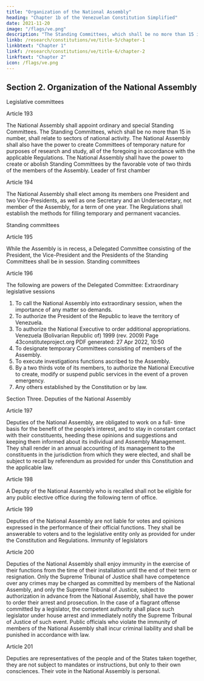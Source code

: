 ```yaml
---
title: "Organization of the National Assembly"
heading: "Chapter 1b of the Venezuelan Constitution Simplified"
date: 2021-11-20
image: "/flags/ve.png"
description: "The Standing Committees, which shall be no more than 15 in number, shall relate to sectors of national activity"
linkb: /research/constitutions/ve/title-5/chapter-1
linkbtext: "Chapter 1"
linkf: /research/constitutions/ve/title-6/chapter-2
linkftext: "Chapter 2"
icon: /flags/ve.png
---
```



## Section 2. Organization of the National Assembly

Legislative committees

Article 193

The National Assembly shall appoint ordinary and special Standing Committees. The Standing Committees, which shall be no more than 15 in number, shall relate to sectors of national activity. The National Assembly shall also have the power to create
Committees of temporary nature for purposes of research and study, all of the foregoing
in accordance with the applicable Regulations. The National Assembly shall have the
power to create or abolish Standing Committees by the favorable vote of two thirds of
the members of the Assembly.
Leader of first chamber

Article 194

The National Assembly shall elect among its members one President and two Vice-Presidents, as well as one Secretary and an Undersecretary, not member of the Assembly, for a term of one year. The Regulations shall establish the methods for filling temporary and permanent vacancies.

Standing committees

Article 195

While the Assembly is in recess, a Delegated Committee consisting of the President, the
Vice-President and the Presidents of the Standing Committees shall be in session.
Standing committees

Article 196

The following are powers of the Delegated Committee:
Extraordinary legislative sessions
1. To call the National Assembly into extraordinary session, when the importance of
any matter so demands.
2. To authorize the President of the Republic to leave the territory of Venezuela.
3. To authorize the National Executive to order additional appropriations.
Venezuela (Bolivarian Republic of) 1999 (rev. 2009)
Page 43constituteproject.org
PDF generated: 27 Apr 2022, 10:50
4. To designate temporary Committees consisting of members of the Assembly.
5. To execute investigations functions ascribed to the Assembly.
6. By a two thirds vote of its members, to authorize the National Executive to
create, modify or suspend public services in the event of a proven emergency.
7. Any others established by the Constitution or by law.

Section Three. Deputies of the National Assembly

Article 197

Deputies of the National Assembly, are obligated to work on a full- time basis for the
benefit of the people’s interest, and to stay in constant contact with their constituents,
heeding these opinions and suggestions and keeping them informed about its individual
and Assembly Management. They shall render in an annual accounting of its
management to the constituents in the jurisdiction from which they were elected, and
shall be subject to recall by referendum as provided for under this Constitution and the
applicable law.

Article 198

A Deputy of the National Assembly who is recalled shall not be eligible for any public
elective office during the following term of office.

Article 199

Deputies of the National Assembly are not liable for votes and opinions expressed in the
performance of their official functions. They shall be answerable to voters and to the
legislative entity only as provided for under the Constitution and Regulations.
Immunity of legislators

Article 200

Deputies of the National Assembly shall enjoy immunity in the exercise of their
functions from the time of their installation until the end of their term or resignation.
Only the Supreme Tribunal of Justice shall have competence over any crimes may be
charged as committed by members of the National Assembly, and only the Supreme
Tribunal of Justice, subject to authorization in advance from the National Assembly, shall
have the power to order their arrest and prosecution. In the case of a flagrant offense
committed by a legislator, the competent authority shall place such legislator under
house arrest and immediately notify the Supreme Tribunal of Justice of such event.
Public officials who violate the immunity of members of the National Assembly shall
incur criminal liability and shall be punished in accordance with law.

Article 201

Deputies are representatives of the people and of the States taken together, they are
not subject to mandates or instructions, but only to their own consciences. Their vote in
the National Assembly is personal.
